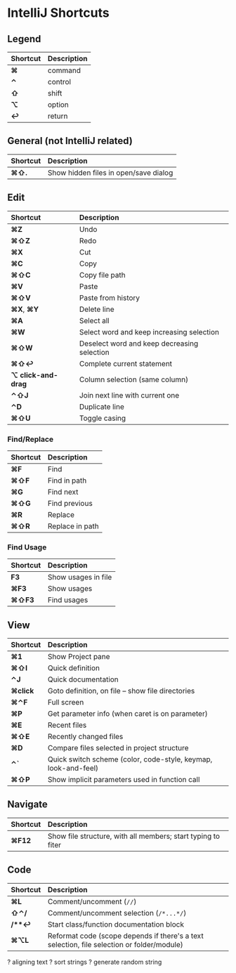 # IntelliJ Shortcuts

## Legend

Shortcut | Description |
:--- | :---
**⌘** | command
**⌃** | control
**⇧** | shift
**⌥** | option
**↩** | return

## General (not IntelliJ related)

Shortcut | Description |
:--- | :---
**⌘⇧.** | Show hidden files in open/save dialog

## Edit

Shortcut | Description |
:--- | :---
**⌘Z** | Undo
**⌘⇧Z** | Redo
**⌘X** | Cut
**⌘C** | Copy
**⌘⇧C** | Copy file path
**⌘V** | Paste
**⌘⇧V** | Paste from history
**⌘X**, **⌘Y** | Delete line
**⌘A** | Select all
**⌘W** | Select word and keep increasing selection
**⌘⇧W** | Deselect word and keep decreasing selection
**⌘⇧↩** | Complete current statement
**⌥ click-and-drag** | Column selection (same column)
**⌃⇧J** | Join next line with current one
**⌃D** | Duplicate line
**⌘⇧U** | Toggle casing

### Find/Replace

Shortcut | Description |
:--- | :---
**⌘F** | Find
**⌘⇧F** | Find in path
**⌘G** | Find next
**⌘⇧G** | Find previous
**⌘R** | Replace
**⌘⇧R** | Replace in path

### Find Usage

Shortcut | Description |
:--- | :---
**F3** | Show usages in file
**⌘F3** | Show usages
**⌘⇧F3** | Find usages

## View

Shortcut | Description |
:--- | :---
**⌘1** | Show Project pane
**⌘⇧I** | Quick definition
**⌃J** | Quick documentation
**⌘click** | Goto definition, on file – show file directories
**⌘⌃F** | Full screen
**⌘P** | Get parameter info (when caret is on parameter)
**⌘E** | Recent files
**⌘⇧E** | Recently changed files
**⌘D** | Compare files selected in project structure
**⌃\`** | Quick switch scheme (color, code-style, keymap, look-and-feel)
**⌘⇧P** | Show implicit parameters used in function call

## Navigate

Shortcut | Description |
:--- | :---
**⌘F12** | Show file structure, with all members; start typing to fiter

## Code

Shortcut | Description |
:--- | :---
**⌘L** | Comment/uncomment (`//`)
**⇧⌃/** | Comment/uncomment selection (`/*...*/`)
**/\*\*↩** | Start class/function documentation block
**⌘⌥L** | Reformat code (scope depends if there's a text selection, file selection or folder/module)



? aligning text
? sort strings
? generate random string